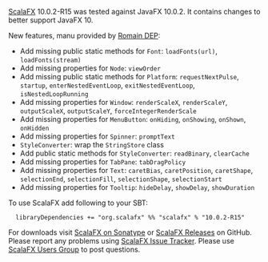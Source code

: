 [ScalaFX][1] 10.0.2-R15 was tested against JavaFX 10.0.2. It contains changes to better support JavaFX 10.

New features, manu provided by [Romain DEP](https://github.com/rom1dep):
* Add missing public static methods for `Font`: `loadFonts(url)`, `loadFonts(stream)`
* Add missing properties for `Node`: `viewOrder`
* Add missing public static methods for `Platform`: `requestNextPulse`, `startup`, `enterNestedEventLoop`, `exitNestedEventLoop`, `isNestedLoopRunning`
* Add missing properties for `Window`: `renderScaleX`, `renderScaleY`, `outputScaleX`, `outputScaleY`, `forceIntegerRenderScale`
* Add missing properties for `MenuButton`: `onHiding`, `onShowing`, `onShown`, `onHidden`
* Add missing properties for `Spinner`: `promptText`
* `StyleConverter`: wrap the `StringStore` class
* Add public static methods for `StyleConverter`: `readBinary`, `clearCache`
* Add missing properties for `TabPane`: `tabDragPolicy`
* Add missing properties for `Text`: `caretBias`, `caretPosition`, `caretShape`, `selectionEnd`, `selectionFill`, `selectionShape`,  `selectionStart`
* Add missing properties for `Tooltip`: `hideDelay`,  `showDelay`, `showDuration`

To use ScalaFX add following to your SBT:

      libraryDependencies += "org.scalafx" %% "scalafx" % "10.0.2-R15"

For downloads visit [ScalaFX on Sonatype][2] or [ScalaFX Releases][3] on GitHub. 
Please report any problems using [ScalaFX Issue Tracker][4]. 
Please use [ScalaFX Users Group][5] to post questions. 

[1]: http://scalafx.org
[2]: http://search.maven.org/#search&#124;ga&#124;1&#124;scalafx
[3]: https://github.com/scalafx/scalafx/releases
[4]: https://github.com/scalafx/scalafx/issues
[5]: https://groups.google.com/forum/#!forum/scalafx-users

[269]: https://github.com/scalafx/scalafx/issues/269
[271]: https://github.com/scalafx/scalafx/issues/271
